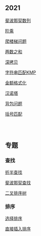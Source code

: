 

## 2021

[斐波那契数列](./202103/FibonacciSequence.js)

[阶乘](./202103/Factorial.js)

[爬楼梯问题](./202103/climbStairs.js)

[两数之和](./202103/twoSum.js)

[深拷贝](./202103/deepCopy.js)

[字符串匹配KMP](./202103/kmp.js)

[金额格式化](./202103/fmtMoney.js)

[汉诺塔](./202103/TowerofHanoi.js)

[背包问题](./202103/knapstack.js)

[括号匹配](./202103/bracketMatch.js)


<br>
<br>


## 专题

### 查找

[折半查找](./202103/searchHalf.js)


[斐波那契查找](./202103/searchFibonacci.js)

[二叉排序树](./202103/searchBST.js)


### 排序

[选择排序](./202103/selectSort.js)

[直接插入排序](./202103/insertSort.js)